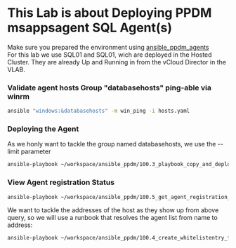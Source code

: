 
# This Lab is about Deploying PPDM msappsagent SQL Agent(s)


Make sure you prepared the environment using [ansible_ppdm_agents](./01.0_ansible_ppdm_agents.md)   
For this lab we use SQL01 and SQL01, wich are deployed in the Hosted Cluster. They are already Up and Running in from the vCloud Director in the VLAB.

### Validate agent hosts Group "databasehosts"  ping-able via winrm

```bash
ansible "windows:&databasehosts" -m win_ping -i hosts.yaml
```

### Deploying the Agent

As we honly want to tackle the group named databasehosts, we use the --limit parameter

```bash
ansible-playbook ~/workspace/ansible_ppdm/100.3_playbook_copy_and_deploy_windows_agent.yaml -i hosts.yaml --limit 'windows:&databasehosts' 
```

### View Agent registration Status

```bash
ansible-playbook ~/workspace/ansible_ppdm/100.5_get_agent_registration_status.yaml
```

We want to tackle the addresses of the host as they show up from above query, so we will use a runbook that resolves the agent list from name to address:

```bash
ansible-playbook ~/workspace/ansible_ppdm/100.4_create_whitelistentry_from_addressquery.yaml -e "host_list=SQL02.demo.local,SQL01.demo.local"
```
